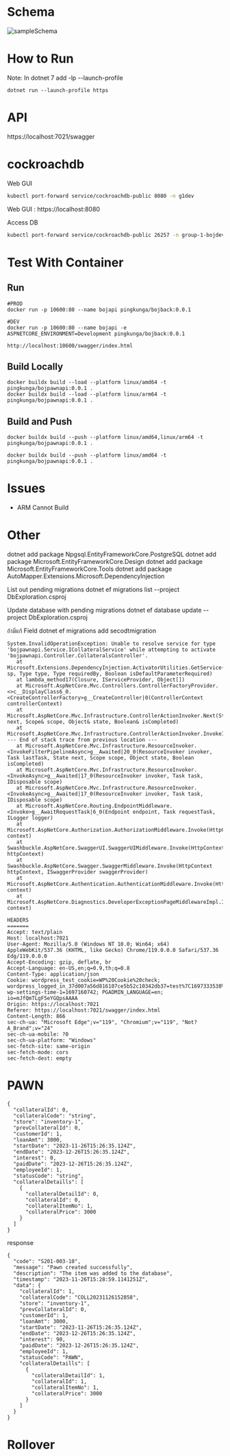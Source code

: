 # Schema

![sampleSchema](./sampleSchema.png)

# How to Run

Note: In dotnet 7 add -lp --launch-profile 
```shell
dotnet run --launch-profile https
```

# API

https://localhost:7021/swagger


# cockroachdb

Web GUI

```bash
kubectl port-forward service/cockroachdb-public 8080 -n g1dev
```

Web GUI : https://localhost:8080

Access DB

```bash
kubectl port-forward service/cockroachdb-public 26257 -n group-1-bojdev
```

# Test With Container

## Run 

```
#PROD
docker run -p 10600:80 --name bojapi pingkunga/bojback:0.0.1

#DEV
docker run -p 10600:80 --name bojapi -e ASPNETCORE_ENVIRONMENT=Development pingkunga/bojback:0.0.1

http://localhost:10600/swagger/index.html
```

## Build Locally

```
docker buildx build --load --platform linux/amd64 -t pingkunga/bojpawnapi:0.0.1 .
docker buildx build --load --platform linux/arm64 -t pingkunga/bojpawnapi:0.0.1 .
```

## Build and Push

```
docker buildx build --push --platform linux/amd64,linux/arm64 -t pingkunga/bojpawnapi:0.0.1 .

docker buildx build --push --platform linux/amd64 -t pingkunga/bojpawnapi:0.0.1 .
```


# Issues

* ARM Cannot Build


# Other 

dotnet add package Npgsql.EntityFrameworkCore.PostgreSQL
dotnet add package Microsoft.EntityFrameworkCore.Design
dotnet add package Microsoft.EntityFrameworkCore.Tools
dotnet add package AutoMapper.Extensions.Microsoft.DependencyInjection 


List out pending migrations
dotnet ef migrations list --project DbExploration.csproj

Update database with pending migrations
dotnet ef database update --project DbExploration.csproj

ถ้ามีแก้ Field
dotnet ef migrations add secodtmigration

```
System.InvalidOperationException: Unable to resolve service for type 'bojpawnapi.Service.ICollateralService' while attempting to activate 'bojpawnapi.Controller.CollateralsController'.
   at Microsoft.Extensions.DependencyInjection.ActivatorUtilities.GetService(IServiceProvider sp, Type type, Type requiredBy, Boolean isDefaultParameterRequired)
   at lambda_method17(Closure, IServiceProvider, Object[])
   at Microsoft.AspNetCore.Mvc.Controllers.ControllerFactoryProvider.<>c__DisplayClass6_0.<CreateControllerFactory>g__CreateController|0(ControllerContext controllerContext)
   at Microsoft.AspNetCore.Mvc.Infrastructure.ControllerActionInvoker.Next(State& next, Scope& scope, Object& state, Boolean& isCompleted)
   at Microsoft.AspNetCore.Mvc.Infrastructure.ControllerActionInvoker.InvokeInnerFilterAsync()
--- End of stack trace from previous location ---
   at Microsoft.AspNetCore.Mvc.Infrastructure.ResourceInvoker.<InvokeFilterPipelineAsync>g__Awaited|20_0(ResourceInvoker invoker, Task lastTask, State next, Scope scope, Object state, Boolean isCompleted)
   at Microsoft.AspNetCore.Mvc.Infrastructure.ResourceInvoker.<InvokeAsync>g__Awaited|17_0(ResourceInvoker invoker, Task task, IDisposable scope)
   at Microsoft.AspNetCore.Mvc.Infrastructure.ResourceInvoker.<InvokeAsync>g__Awaited|17_0(ResourceInvoker invoker, Task task, IDisposable scope)
   at Microsoft.AspNetCore.Routing.EndpointMiddleware.<Invoke>g__AwaitRequestTask|6_0(Endpoint endpoint, Task requestTask, ILogger logger)
   at Microsoft.AspNetCore.Authorization.AuthorizationMiddleware.Invoke(HttpContext context)
   at Swashbuckle.AspNetCore.SwaggerUI.SwaggerUIMiddleware.Invoke(HttpContext httpContext)
   at Swashbuckle.AspNetCore.Swagger.SwaggerMiddleware.Invoke(HttpContext httpContext, ISwaggerProvider swaggerProvider)
   at Microsoft.AspNetCore.Authentication.AuthenticationMiddleware.Invoke(HttpContext context)
   at Microsoft.AspNetCore.Diagnostics.DeveloperExceptionPageMiddlewareImpl.Invoke(HttpContext context)

HEADERS
=======
Accept: text/plain
Host: localhost:7021
User-Agent: Mozilla/5.0 (Windows NT 10.0; Win64; x64) AppleWebKit/537.36 (KHTML, like Gecko) Chrome/119.0.0.0 Safari/537.36 Edg/119.0.0.0
Accept-Encoding: gzip, deflate, br
Accept-Language: en-US,en;q=0.9,th;q=0.8
Content-Type: application/json
Cookie: wordpress_test_cookie=WP%20Cookie%20check; wordpress_logged_in_37d007a56d816107ce5b52c10342db37=test%7C1697333538%7CyohGv1B1UIofiScVQwVAG4eAYFe0yuzJCiSWiPot4HZ%7Cb2972813042cf1a4d12b011c05007e4aae48fb1d150e8796b2d7e4b2c6784b1e; wp-settings-time-1=1697160742; PGADMIN_LANGUAGE=en; io=mJfQmTLgF5eYGQpsAAAA
Origin: https://localhost:7021
Referer: https://localhost:7021/swagger/index.html
Content-Length: 866
sec-ch-ua: "Microsoft Edge";v="119", "Chromium";v="119", "Not?A_Brand";v="24"
sec-ch-ua-mobile: ?0
sec-ch-ua-platform: "Windows"
sec-fetch-site: same-origin
sec-fetch-mode: cors
sec-fetch-dest: empty
```

# PAWN

```
{
  "collateralId": 0,
  "collateralCode": "string",
  "store": "inventory-1",
  "prevCollateralId": 0,
  "customerId": 1,
  "loanAmt": 3000,
  "startDate": "2023-11-26T15:26:35.124Z",
  "endDate": "2023-12-26T15:26:35.124Z",
  "interest": 0,
  "paidDate": "2023-12-26T15:26:35.124Z",
  "employeeId": 1,
  "statusCode": "string",
  "collateralDetaills": [
    {
      "collateralDetailId": 0,
      "collateralId": 0,
      "collateralItemNo": 1,
      "collateralPrice": 3000
    }
  ]
}
```

response
```
{
  "code": "S201-003-10",
  "message": "Pawn created successfully",
  "description": "The item was added to the database",
  "timestamp": "2023-11-26T15:28:59.1141251Z",
  "data": {
    "collateralId": 1,
    "collateralCode": "COLL20231126152858",
    "store": "inventory-1",
    "prevCollateralId": 0,
    "customerId": 1,
    "loanAmt": 3000,
    "startDate": "2023-11-26T15:26:35.124Z",
    "endDate": "2023-12-26T15:26:35.124Z",
    "interest": 90,
    "paidDate": "2023-12-26T15:26:35.124Z",
    "employeeId": 1,
    "statusCode": "PAWN",
    "collateralDetaills": [
      {
        "collateralDetailId": 1,
        "collateralId": 1,
        "collateralItemNo": 1,
        "collateralPrice": 3000
      }
    ]
  }
}
```

# Rollover

```

```